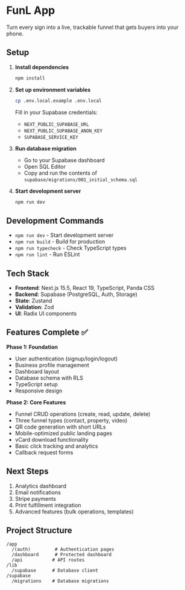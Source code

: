 # FunL App

Turn every sign into a live, trackable funnel that gets buyers into your phone.

## Setup

1. **Install dependencies**
   ```bash
   npm install
   ```

2. **Set up environment variables**
   ```bash
   cp .env.local.example .env.local
   ```
   
   Fill in your Supabase credentials:
   - `NEXT_PUBLIC_SUPABASE_URL`
   - `NEXT_PUBLIC_SUPABASE_ANON_KEY`
   - `SUPABASE_SERVICE_KEY`

3. **Run database migration**
   - Go to your Supabase dashboard
   - Open SQL Editor
   - Copy and run the contents of `supabase/migrations/001_initial_schema.sql`

4. **Start development server**
   ```bash
   npm run dev
   ```

## Development Commands

- `npm run dev` - Start development server
- `npm run build` - Build for production
- `npm run typecheck` - Check TypeScript types
- `npm run lint` - Run ESLint

## Tech Stack

- **Frontend**: Next.js 15.5, React 19, TypeScript, Panda CSS
- **Backend**: Supabase (PostgreSQL, Auth, Storage)
- **State**: Zustand
- **Validation**: Zod
- **UI**: Radix UI components

## Features Complete ✅

**Phase 1: Foundation**
- User authentication (signup/login/logout)
- Business profile management  
- Dashboard layout
- Database schema with RLS
- TypeScript setup
- Responsive design

**Phase 2: Core Features**
- Funnel CRUD operations (create, read, update, delete)
- Three funnel types (contact, property, video)
- QR code generation with short URLs
- Mobile-optimized public landing pages
- vCard download functionality
- Basic click tracking and analytics
- Callback request forms

## Next Steps

1. Analytics dashboard
2. Email notifications
3. Stripe payments
4. Print fulfillment integration
5. Advanced features (bulk operations, templates)

## Project Structure

```
/app
  /(auth)         # Authentication pages
  /dashboard      # Protected dashboard
  /api           # API routes
/lib
  /supabase      # Database client
/supabase
  /migrations    # Database migrations
```